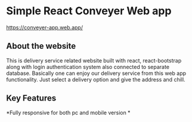# Simple React Conveyer Web app

https://conveyer-app.web.app/

## About the website

This is delivery service related website built with react, react-bootstrap along with login authentication system also connected to separate database.
Basically one can enjoy our delivery service from this web app functionality. Just select a delivery option and give the address and chill.

## Key Features

*Fully responsive for both pc and mobile version
*
